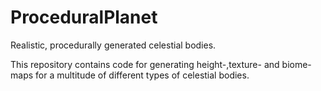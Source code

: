 # ProceduralPlanet
Realistic, procedurally generated celestial bodies.

This repository contains code for generating height-,texture- and biome-maps for a multitude of different types of celestial bodies.
